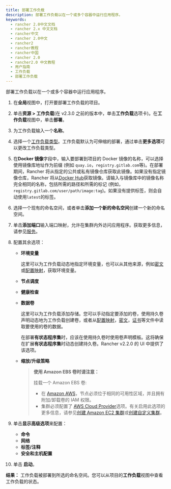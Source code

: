 ```yaml
---
title: 部署工作负载
description: 部署工作负载以在一个或多个容器中运行应用程序。
keywords:
  - rancher 2.0中文文档
  - rancher 2.x 中文文档
  - rancher中文
  - rancher 2.0中文
  - rancher2
  - rancher教程
  - rancher中国
  - rancher 2.0
  - rancher2.0 中文教程
  - 用户指南
  - 工作负载
  - 部署工作负载
---
```


部署工作负载以在一个或多个容器中运行应用程序。

1.  在**全局**视图中，打开要部署工作负载的项目。

2.  单击**资源 > 工作负载**(在 v2.3.0 之前的版本中，单击**工作负载**选项卡)。在**工作负载**视图中，单击**部署**。

3.  为工作负载输入一个**名称**。

4.  选择一个[工作负载类型](/docs/rancher2/k8s-in-rancher/workloads/_index)。工作负载默认为可伸缩的部署，通过单击**更多选项**可以更改工作负载类型。

5.  在**Docker 镜像**字段中，输入要部署到项目的 Docker 镜像的名称，可以选择使用镜像库地址作为前缀 (例如 `quay.io`，`registry.gitlab.com`等)。在部署期间，Rancher 将从指定的公共或私有镜像仓库获取此镜像。如果没有指定镜像仓库，Rancher 将从[Docker Hub](https://hub.docker.com/explore/)获取镜像。请输入与镜像库中的镜像名称完全相同的名称，包括所需的路径和所需的标记 (例如，`registry.gitlab.com/user/path/image:tag`)。如果没有提供标签，则会自动使用`latest`的标签。
6.  选择一个现有的命名空间，或者单击**添加一个新的命名空间**创建一个新的命名空间。
7.  单击**添加端口**输入端口映射，允许在集群内外访问应用程序。获取更多信息，请参见[服务](/docs/rancher2/k8s-in-rancher/workloads/_index)。

8.  配置其余选项：

    - **环境变量**

      这里可以为工作负载动态地指定环境变量，也可以从其他来源，例如[密文](/docs/rancher2/k8s-in-rancher/secrets/_index)或[配置映射](/docs/rancher2/k8s-in-rancher/configmaps/_index)，获取环境变量。

    - **节点调度**
    - **健康检查**
    - **数据卷**

      这里可以为工作负载添加存储。您可以手动指定要添加的卷，使用持久卷声明动态地为工作负载创建卷，或者从[配置映射](/docs/rancher2/k8s-in-rancher/configmaps/_index)，[密文](/docs/rancher2/k8s-in-rancher/secrets/_index)，[证书](/docs/rancher2/k8s-in-rancher/certificates/_index)等文件中读取要使用的卷的数据。

      在部署**有状态程序集**时，应该在使用持久卷时使用卷声明模板。这将确保在扩展**有状态程序集**时动态创建持久卷。Rancher v2.2.0 的 UI 中提供了该选项。

    - **缩放/升级策略**

      > **使用 Amazon EBS 卷时请注意：**
      >
      > 挂载一个 Amazon EBS 卷:
      >
      > - 在 [Amazon AWS](https://aws.amazon.com/)，节点必须位于相同的可用性区域，并且拥有附加/卸载卷的 IAM 权限。
      > - 集群必须配置了 [AWS Cloud Provider](https://v1-17.docs.kubernetes.io/docs/concepts/cluster-administration/cloud-providers/#aws)选项。有关启用此选项的更多信息，请参见[创建 Amazon EC2 集群](/docs/rancher2/cluster-provisioning/rke-clusters/node-pools/ec2/_index)或[创建自定义集群](/docs/rancher2/cluster-provisioning/rke-clusters/custom-nodes/_index)。

9.  单击**显示高级选项**来配置：

    - **命令**
    - **网络**
    - **标签/注释**
    - **安全和主机配置**

10. 单击 **启动**。

**结果：** 工作负载被部署到所选的命名空间。您可以从项目的**工作负载**视图中查看工作负载的状态。
